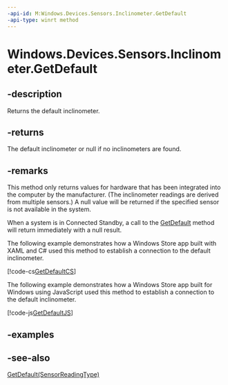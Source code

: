 ```yaml
---
-api-id: M:Windows.Devices.Sensors.Inclinometer.GetDefault
-api-type: winrt method
---
```


<!-- Method syntax
public Windows.Devices.Sensors.Inclinometer GetDefault()
-->

# Windows.Devices.Sensors.Inclinometer.GetDefault

## -description
Returns the default inclinometer.

## -returns
The default inclinometer or null if no inclinometers are found.

## -remarks
This method only returns values for hardware that has been integrated into the computer by the manufacturer. (The inclinometer readings are derived from multiple sensors.) A null value will be returned if the specified sensor is not available in the system.

When a system is in Connected Standby, a call to the [GetDefault](inclinometer_getdefault.md) method will return immediately with a null result.

The following example demonstrates how a Windows Store app built with XAML and C# used this method to establish a connection to the default inclinometer.



[!code-cs[GetDefaultCS](../windows.devices.sensors/code/inclinometer/csharp/Scenario1.xaml.cs#SnippetGetDefaultCS)]

The following example demonstrates how a Windows Store app built for Windows using JavaScript used this method to establish a connection to the default inclinometer.



[!code-js[GetDefaultJS](../windows.devices.sensors/code/inclinometer/javascript/scenario1.js#SnippetGetDefaultJS)]

## -examples

## -see-also
[GetDefault(SensorReadingType)](inclinometer_getdefault_2064571144.md)
